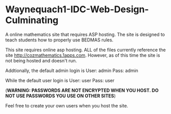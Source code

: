 # Waynequach1-IDC-Web-Design-Culminating
A online mathematics site that requires ASP hosting. The site is designed to teach students how to properly use BEDMAS rules.

This site requires online asp hosting. 
ALL of the files currently reference the site http://cozmathematics.1apps.com.
However, as of this time the site is not being hosted and doesn't run.

Addtionally, the default admin login is
User: admin
Pass: admin

While the default user login is
User: user
Pass: user

(**WARNING: PASSWORDS ARE NOT ENCRYPTED WHEN YOU HOST. DO NOT USE PASSWORDS YOU USE ON OTHER SITES**)

Feel free to create your own users when you host the site.
